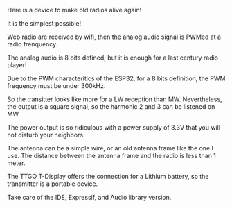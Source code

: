 Here is a device to make old radios alive again!

It is the simplest possible!

Web radio are received by wifi, then the analog audio signal is PWMed at a radio frenquency. 

The analog audio is 8 bits defined; but it is enough for a last century radio player!

Due to the PWM characteritics of the ESP32, for a 8 bits definition, the PWM frequency must be under 300kHz. 

So the transitter looks like more for a LW reception than MW. Nevertheless, the output is a square signal, so the harmonic 2 and 3 can be listened on MW.

The power output is so ridiculous with a power supply of 3.3V that you will not disturb your neighbors.

The antenna can be a simple wire, or an old antenna frame like the one I use. The distance between the antenna frame and the radio is less than 1 meter.

The TTGO T-Display offers the connection for a Lithium battery, so the transmitter is a portable device.

Take care of the IDE, Expressif, and Audio library version.
